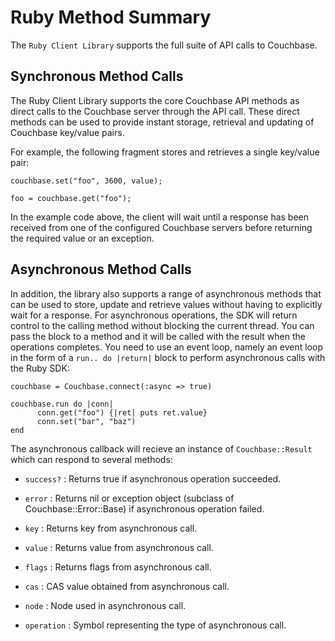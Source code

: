 # Ruby Method Summary

The `Ruby Client Library` supports the full suite of API calls to Couchbase. 

<a id="couchbase-sdk-ruby-summary-synchronous"></a>

## Synchronous Method Calls

The Ruby Client Library supports the core Couchbase API methods as direct calls
to the Couchbase server through the API call. These direct methods can be used
to provide instant storage, retrieval and updating of Couchbase key/value pairs.

For example, the following fragment stores and retrieves a single key/value
pair:


```
couchbase.set("foo", 3600, value);

foo = couchbase.get("foo");
```

In the example code above, the client will wait until a response has been
received from one of the configured Couchbase servers before returning the
required value or an exception.

<a id="couchbase-sdk-ruby-summary-asynchronous"></a>

## Asynchronous Method Calls

In addition, the library also supports a range of asynchronous methods that can
be used to store, update and retrieve values without having to explicitly wait
for a response. For asynchronous operations, the SDK will return control to the
calling method without blocking the current thread. You can pass the block to a
method and it will be called with the result when the operations completes. You
need to use an event loop, namely an event loop in the form of a `run.. do
|return|` block to perform asynchronous calls with the Ruby SDK:


```
couchbase = Couchbase.connect(:async => true)

couchbase.run do |conn|
      conn.get("foo") {|ret| puts ret.value}
      conn.set("bar", "baz")
end
```

The asynchronous callback will recieve an instance of `Couchbase::Result` which
can respond to several methods:

 * `success?` : Returns true if asynchronous operation succeeded.

 * `error` : Returns nil or exception object (subclass of Couchbase::Error::Base)
   if asynchronous operation failed.

 * `key` : Returns key from asynchronous call.

 * `value` : Returns value from asynchronous call.

 * `flags` : Returns flags from asynchronous call.

 * `cas` : CAS value obtained from asynchronous call.

 * `node` : Node used in asynchronous call.

 * `operation` : Symbol representing the type of asynchronous call.

<a id="couchbase-sdk-ruby-connection"></a>
